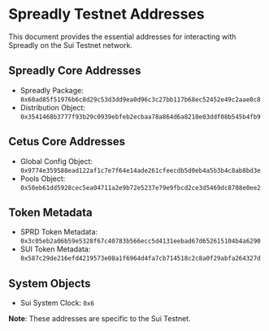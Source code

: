 # Spreadly Testnet Addresses

This document provides the essential addresses for interacting with Spreadly on the Sui Testnet network.

## Spreadly Core Addresses

*   Spreadly Package: `0x60ad85f51976b6c8d29c53d3dd9ea0d96c3c27bb117b68ec52452e49c2aae0c8`
*   Distribution Object: `0x3541468b3777f93b29c0939ebfeb2ecbaa78a864d6a8210e03ddf08b545b4fb9`

## Cetus Core Addresses

*   Global Config Object: `0x9774e359588ead122af1c7e7f64e14ade261cfeecdb5d0eb4a5b3b4c8ab8bd3e`
*   Pools Object: `0x50eb61dd5928cec5ea04711a2e9b72e5237e79e9fbcd2ce3d5469dc8708e0ee2`

## Token Metadata

*   SPRD Token Metadata: `0x3c05eb2a06b59e5328f67c40783b566ecc5d4131eebad67d652615104b4a6290`
*   SUI Token Metadata: `0x587c29de216efd4219573e08a1f6964d4fa7cb714518c2c8a0f29abfa264327d`

## System Objects

*   Sui System Clock: `0x6`

**Note**: These addresses are specific to the Sui Testnet.
